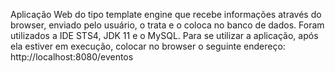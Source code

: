 Aplicação Web do tipo template engine que recebe informações através do browser, enviado pelo usuário, o trata e o coloca no banco de dados.
Foram utilizados a IDE STS4, JDK 11 e o MySQL.
Para se utilizar a aplicação, após ela estiver em execução, colocar no browser o seguinte endereço:
http://localhost:8080/eventos

